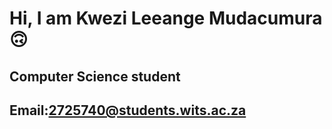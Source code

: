 
<h1>Hi, I am Kwezi Leeange Mudacumura🙃 </h1>
<h2>Computer Science student</h2>
<h2>Email:<u>2725740@students.wits.ac.za</u></h2>
</br>
  


